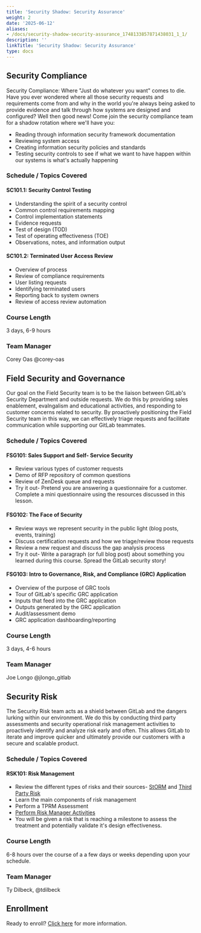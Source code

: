 ```yaml
---
title: 'Security Shadow: Security Assurance'
weight: 2
date: '2025-06-12'
aliases:
- /docs/security-shadow-security-assurance_1748133857871438031_1_1/
description: ''
linkTitle: 'Security Shadow: Security Assurance'
type: docs
---
```


## Security Compliance

Security Compliance: Where "Just do whatever you want" comes to die.
Have you ever wondered where all those security requests and requirements come from and why in the world you're always being asked to provide evidence and talk through how systems are designed and configured? Well then good news! Come join the security compliance team for a shadow rotation where we'll have you:

- Reading through information security framework documentation
- Reviewing system access
- Creating information security policies and standards
- Testing security controls to see if what we want to have happen within our systems is what's actually happening

### Schedule / Topics Covered

#### SC101.1: Security Control Testing

- Understanding the spirit of a security control
- Common control requirements mapping
- Control implementation statements
- Evidence requests
- Test of design (TOD)
- Test of operating effectiveness (TOE)
- Observations, notes, and information output

#### SC101.2: Terminated User Access Review

- Overview of process
- Review of compliance requirements
- User listing requests
- Identifying terminated users
- Reporting back to system owners
- Review of access review automation

### Course Length

3 days, 6-9 hours

### Team Manager

Corey Oas @corey-oas

## Field Security and Governance

Our goal on the Field Security team is to be the liaison between GitLab's Security Department and outside requests. We do this by providing sales enablement, evalngalism and educational activities, and responding to customer concerns related to security. By proactively positioning the Field Security team in this way, we can effectively triage requests and facilitate communication while supporting our GitLab teammates.

### Schedule / Topics Covered

#### FSG101: Sales Support and Self- Service Security

- Review various types of customer requests
- Demo of RFP repository of common questions
- Review of ZenDesk queue and requests
- Try it out- Pretend you are answering a questionnaire for a customer. Complete a mini questionnaire using the resources discussed in this lesson.

#### FSG102: The Face of Security

- Review ways we represent security in the public light (blog posts, events, training)
- Discuss certification requests and how we triage/review those requests
- Review a new request and discuss the gap analysis process
- Try it out- Write a paragraph (or full blog post) about something you learned during this course. Spread the GitLab security story!

#### FSG103: Intro to Governance, Risk, and Compliance (GRC) Application

- Overview of the purpose of GRC tools
- Tour of GitLab's specific GRC application
- Inputs that feed into the GRC application
- Outputs generated by the GRC application
- Audit/assessment demo
- GRC application dashboarding/reporting

### Course Length

3 days, 4-6 hours

### Team Manager

Joe Longo @jlongo_gitlab

## Security Risk

The Security Risk team acts as a shield between GitLab and the dangers lurking within our environment. We do this by conducting third party assessments and security operational risk management activities to proactively identify and analyze risk early and often. This allows GitLab to iterate and improve quicker and ultimately provide our customers with a secure and scalable product.

### Schedule / Topics Covered

#### RSK101: Risk Management

- Review the different types of risks and their sources- [StORM](/handbook/security/security-assurance/security-risk/storm-program/) and [Third Party Risk](/handbook/security/security-assurance/security-risk/third-party-risk-management/)
- Learn the main components of risk management
- Perform a TPRM Assessment
- [Perform Risk Manager Activities](https://gitlab.com/gitlab-com/gl-security/security-assurance/security-risk-team/storm/-/blob/master/.gitlab/issue_templates/storm-shadow.md)
- You will be given a risk that is reaching a milestone to assess the treatment and potentially validate it's design effectiveness.

### Course Length

6-8 hours over the course of a a few days or weeks depending upon your schedule.

### Team Manager

Ty Dilbeck, @tdilbeck

## Enrollment

Ready to enroll? [Click here](/handbook/security/security-shadow/) for more information.
